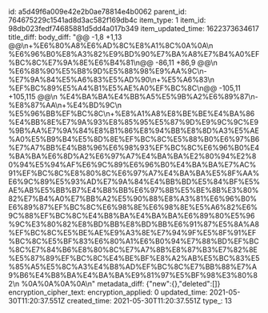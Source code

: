 id: a5d49f6a009e42e2b0ae78814e4b0062
parent_id: 764675229c1541ad8d3ac582f169db4c
item_type: 1
item_id: 98db023fedf74685881d5dd4a017b349
item_updated_time: 1622373634617
title_diff: 
body_diff: "@@ -1,8 +1,13 @@\\n+%E6%80%A8%E6%AD%8C%E8%A1%8C%0A%0A\\n %E6%96%B0%E8%A3%82%E9%BD%90%E7%BA%A8%E7%B4%A0%EF%BC%8C%E7%9A%8E%E6%B4%81\\n@@ -86,11 +86,9 @@\\n %E6%88%90%E5%B8%9D%E5%88%98%E9%AA%9C\\n-%E7%9A%84%E5%A6%83%E5%AD%90\\n+%E5%A6%83\\n %EF%BC%89%E5%A4%B1%E5%AE%A0%EF%BC%8C\\n@@ -105,11 +105,115 @@\\n %E4%BA%BA%E4%BB%A5%E5%9B%A2%E6%89%87\\n-%E8%87%AA\\n+%E4%BD%9C\\n %E5%96%BB%EF%BC%8C\\n+%E8%A1%A8%E8%BE%BE%E4%BA%86%E4%BB%8E%E7%9A%93%E8%85%95%E5%87%9D%E9%9C%9C%E9%9B%AA%E7%9A%84%E8%B1%86%E8%94%BB%E8%8D%A3%E5%AE%A0%E5%B9%B4%E5%8D%8E%EF%BC%8C%E5%88%B0%E6%97%B6%E7%A7%BB%E4%B8%96%E6%98%93%EF%BC%8C%E6%96%B0%E4%BA%BA%E6%8D%A2%E6%97%A7%E4%BA%BA%E2%80%94%E2%80%94%E5%94%AF%E6%9C%89%E6%96%B0%E4%BA%BA%E7%AC%91%EF%BC%8C%E8%80%8C%E6%97%A7%E4%BA%BA%E5%8F%AA%E6%9C%89%E5%93%AD%E7%9A%84%E4%BB%BD%E5%84%BF%E5%AE%AB%E5%BB%B7%E4%B8%BB%E6%97%8B%E5%BE%8B%E3%80%82%E7%B4%A0%E7%BB%A2%E5%90%88%E8%A3%81%E6%96%B0%E6%89%87%EF%BC%8C%E6%98%8E%E6%98%8E%E5%A6%82%E6%9C%88%EF%BC%8C%E4%B8%BA%E4%BA%BA%E6%89%80%E5%96%9C%E3%80%82%E8%BD%BB%E8%BD%BB%E6%91%87%E5%8A%A8%EF%BC%8C%E5%BE%AE%E9%A3%8E%E7%94%9F%E5%8F%91%EF%BC%8C%E5%BF%83%E6%80%A1%E6%B0%94%E7%88%BD%EF%BC%8C%E7%84%B6%E8%80%8C%E7%A7%8B%E8%87%B3%E7%82%8E%E5%87%89%EF%BC%8C%E4%BE%BF%E8%A2%AB%E5%BC%83%E5%85%A5%E5%8C%A3%E4%B8%AD%EF%BC%8C%E7%BB%88%E7%A9%B6%E4%B8%BA%E4%BA%BA%E9%81%97%E5%BF%98%E3%80%82\\n %0A%0A%0A%0A\\n"
metadata_diff: {"new":{},"deleted":[]}
encryption_cipher_text: 
encryption_applied: 0
updated_time: 2021-05-30T11:20:37.551Z
created_time: 2021-05-30T11:20:37.551Z
type_: 13